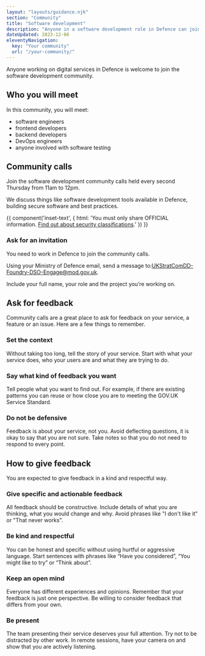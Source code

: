 ```yaml
---
layout: "layouts/guidance.njk"
section: "Community"
title: "Software development"
description: "Anyone in a software development role in Defence can join the community. Find out how to get involved."
dateUpdated: 2023-12-06
eleventyNavigation:
  key: "Your community"
  url: "/your-community/"
---
```


Anyone working on digital services in Defence is welcome to join the software development community. 

## Who you will meet

In this community, you will meet:

- software engineers
- frontend developers
- backend developers
- DevOps engineers
- anyone involved with software testing

## Community calls

Join the software development community calls held every second Thursday from 11am to 12pm.

We discuss things like software development tools available in Defence, building secure software and best practices.

{{ component('inset-text', {
  html: 'You must only share OFFICIAL information. <a href="/security-classifications/">Find out about security classifications</a>.'
}) }}

### Ask for an invitation

You need to work in Defence to join the community calls.

Using your Ministry of Defence email, send a message to:[UKStratComDD-Foundry-DSO-Engage@mod.gov.uk](mailto:UKStratComDD-Foundry-DSO-Engage@mod.gov.uk?subject=Join%20software%20development%20community%20calls). 

Include your full name, your role and the project you’re working on.

## Ask for feedback

Community calls are a great place to ask for feedback on your service, a feature or an issue. Here are a few things to remember.

### Set the context

Without taking too long, tell the story of your service. Start with what your service does, who your users are and what they are trying to do.

### Say what kind of feedback you want

Tell people what you want to find out. For example, if there are existing patterns you can reuse or how close you are to meeting the GOV.UK Service Standard.

### Do not be defensive

Feedback is about your service, not you. Avoid deflecting questions, it is okay to say that you are not sure. Take notes so that you do not need to respond to every point.

## How to give feedback

You are expected to give feedback in a kind and respectful way.

### Give specific and actionable feedback

All feedback should be constructive. Include details of what you are thinking, what you would change and why. Avoid phrases like "I don't like it" or "That never works".

### Be kind and respectful

You can be honest and specific without using hurtful or aggressive language. Start sentences with phrases like “Have you considered”, “You might like to try” or “Think about”.

### Keep an open mind
Everyone has different experiences and opinions. Remember that your feedback is just one perspective. Be willing to consider feedback that differs from your own.

### Be present
The team presenting their service deserves your full attention. Try not to be distracted by other work. In remote sessions, have your camera on and show that you are actively listening.



